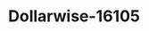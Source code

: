 ---
f_zip-code: 98402
f_state-code: WA
title: Dollarwise-16105
f_phone: 253-927-9900
f_city-only: Tacoma
f_address: 2146 Southwest 36Th Street Tacoma
f_location-unique-id: '16105'
slug: dollarwise-16105
updated-on: '2024-05-30T13:46:58.046Z'
created-on: '2024-05-30T13:36:59.803Z'
published-on: '2024-05-30T13:54:32.469Z'
f_city-state: cms/city/tacoma-wa.md
f_company: cms/company/dollarwise.md
f_state: cms/state/washington.md
layout: '[payday-loan].html'
tags: payday-loan
---
